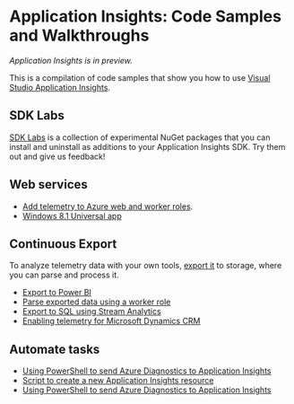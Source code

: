 <properties 
    pageTitle="Application Insights: Code samples and walkthroughs" 
    description="Samples you can adapt for your own apps." 
    services="application-insights" 
    documentationCenter="windows"
    authors="alancameronwills" 
    manager="douge"/>

<tags 
    ms.service="application-insights" 
    ms.workload="tbd" 
    ms.tgt_pltfrm="ibiza" 
    ms.devlang="na" 
    ms.topic="article" 
    ms.date="01/05/2016" 
    ms.author="awills"/>

#  <a name="application-insights-code-samples-and-walkthroughs"></a>Application Insights: Code Samples and Walkthroughs

*Application Insights is in preview.*

This is a compilation of code samples that show you how to use [Visual Studio Application Insights](app-insights-overview.md).

## <a name="sdk-labs"></a>SDK Labs

[SDK Labs](https://www.myget.org/gallery/applicationinsights-sdk-labs) is a collection of experimental NuGet packages that you can install and uninstall as additions to your Application Insights SDK. Try them out and give us feedback!

## <a name="web-services"></a>Web services

* [Add telemetry to Azure web and worker roles](https://github.com/Microsoft/ApplicationInsights-Home/tree/master/Samples/AzureEmailService).
* [Windows 8.1 Universal app](https://github.com/Microsoft/ApplicationInsights-Home/tree/master/Samples/Windows%208.1%20Universal/)

## <a name="continuous-export"></a>Continuous Export

To analyze telemetry data with your own tools, [export it](app-insights-export-telemetry.md) to storage, where you can parse and process it.

* [Export to Power BI](app-insights-export-power-bi.md) 
* [Parse exported data using a worker role](app-insights-code-sample-export-telemetry-sql-database.md)
* [Export to SQL using Stream Analytics](app-insights-code-sample-export-sql-stream-analytics.md)
* [Enabling telemetry for Microsoft Dynamics CRM](app-insights-sample-mscrm.md)


## <a name="automate-tasks"></a>Automate tasks

* [Using PowerShell to send Azure Diagnostics to Application Insights](app-insights-powershell.md)
* [Script to create a new Application Insights resource](app-insights-powershell-script-create-resource.md)
* [Using PowerShell to send Azure Diagnostics to Application Insights](app-insights-powershell-azure-diagnostics.md)








 
